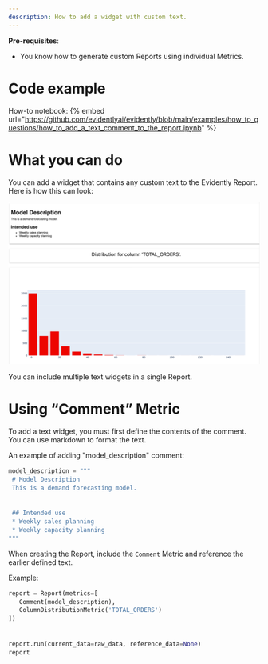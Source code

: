 ```yaml
---
description: How to add a widget with custom text.
---
```


**Pre-requisites**:
* You know how to generate custom Reports using individual Metrics.

# Code example

How-to notebook:
{% embed url="https://github.com/evidentlyai/evidently/blob/main/examples/how_to_questions/how_to_add_a_text_comment_to_the_report.ipynb" %}

# What you can do

You can add a widget that contains any custom text to the Evidently Report. Here is how this can look:

![Text Comment()](../.gitbook/assets/reports/metric_comment-min.png)

 You can include multiple text widgets in a single Report. 

# Using “Comment” Metric

To add a text widget, you must first define the contents of the comment. You can use markdown to format the text.

An example of adding "model_description" comment:

```python
model_description = """
 # Model Description
 This is a demand forecasting model.


 ## Intended use
 * Weekly sales planning
 * Weekly capacity planning
"""
```

When creating the Report, include the `Comment` Metric and reference the earlier defined text.

Example:

```python
report = Report(metrics=[
   Comment(model_description),
   ColumnDistributionMetric('TOTAL_ORDERS')
])


report.run(current_data=raw_data, reference_data=None)
report
```


